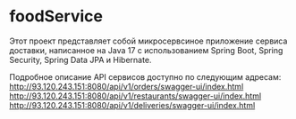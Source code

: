 # foodService
Этот проект представляет собой микросервсиное приложение сервиса доставки,
написанное на Java 17 с использованием Spring Boot, Spring Security, Spring Data JPA и Hibernate.

Подробное описание API сервисов доступно по следующим адресам:
http://93.120.243.151:8080/api/v1/orders/swagger-ui/index.html
http://93.120.243.151:8080/api/v1/restaurants/swagger-ui/index.html
http://93.120.243.151:8080/api/v1/deliveries/swagger-ui/index.html
